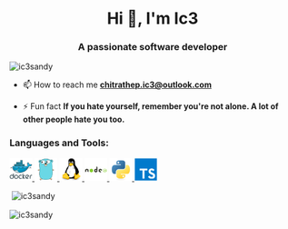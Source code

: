 <h1 align="center">Hi 👋, I'm Ic3</h1>
<h3 align="center">A passionate software developer</h3>

<p align="left"> <img src="https://komarev.com/ghpvc/?username=ic3sandy&label=Profile%20views&color=0e75b6&style=flat" alt="ic3sandy" /> </p>

- 📫 How to reach me **chitrathep.ic3@outlook.com**

- ⚡ Fun fact **If you hate yourself, remember you're not alone. A lot of other people hate you too.**

<p align="left">
</p>

<h3 align="left">Languages and Tools:</h3>
<p align="left"> <a href="https://www.docker.com/" target="_blank" rel="noreferrer"> <img src="https://raw.githubusercontent.com/devicons/devicon/master/icons/docker/docker-original-wordmark.svg" alt="docker" width="40" height="40"/> </a> <a href="https://golang.org" target="_blank" rel="noreferrer"> <img src="https://raw.githubusercontent.com/devicons/devicon/master/icons/go/go-original.svg" alt="go" width="40" height="40"/> </a> <a href="https://www.linux.org/" target="_blank" rel="noreferrer"> <img src="https://raw.githubusercontent.com/devicons/devicon/master/icons/linux/linux-original.svg" alt="linux" width="40" height="40"/> </a> <a href="https://nodejs.org" target="_blank" rel="noreferrer"> <img src="https://raw.githubusercontent.com/devicons/devicon/master/icons/nodejs/nodejs-original-wordmark.svg" alt="nodejs" width="40" height="40"/> </a> <a href="https://www.python.org" target="_blank" rel="noreferrer"> <img src="https://raw.githubusercontent.com/devicons/devicon/master/icons/python/python-original.svg" alt="python" width="40" height="40"/> </a> <a href="https://www.typescriptlang.org/" target="_blank" rel="noreferrer"> <img src="https://raw.githubusercontent.com/devicons/devicon/master/icons/typescript/typescript-original.svg" alt="typescript" width="40" height="40"/> </a> </p>

<p>&nbsp;<img align="center" src="https://github-readme-stats.vercel.app/api?username=ic3sandy&show_icons=true&locale=en" alt="ic3sandy" /></p>

<p><img align="center" src="https://github-readme-streak-stats.herokuapp.com/?user=ic3sandy&" alt="ic3sandy" /></p>
